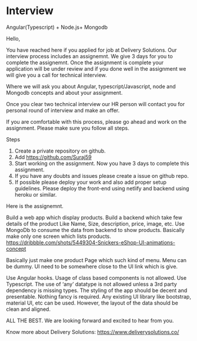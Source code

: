 # Interview
Angular(Typescript) + Node.js+ Mongodb

Hello,

You have reached here if you applied for job at Delivery Solutions. Our interview process includes an assignemnt.
We give 3 days for you to complete the assignemnt. Once the assignment is complete your application will be under review and if you done well in the assignment we will give you a call for technical interview.

Where we will ask you about Angular, typescript/Javascript, node and Mongodb concepts and about your assignment.

Once you clear two technical interview our HR person will contact you for personal round of interview and make an offer.

If you are comfortable with this process, please go ahead and work on the assignment. Please make sure you follow all steps.

Steps

1. Create a private repository on github.
2. Add https://github.com/Suraj59
3. Start working on the assignment. Now you have 3 days to complete this assignment.
4. If you have any doubts and issues please create a issue on github repo.
5. If possible please deploy your work and also add proper setup guidelines. Please deploy the front-end using netlify and backend using heroku or similar.

Here is the assignemnt.

Build a web app which display products. Build a backend which take few details of the product Like Name, Size, description, price, image, etc. Use MongoDb to consume the data from backend to show products. Basically make only one screen which lists products. https://dribbble.com/shots/5449304-Snickers-eShop-UI-animations-concept

Basically just make one product Page which such kind of menu. Menu can be dummy. UI need to be somewhere close to the UI link which is give.

Use Angular hooks. Usage of class based components is not allowed. Use Typescript. The use of ‘any’ datatype is not allowed unless a 3rd party dependency is missing types. The styling of the app should be decent and presentable. Nothing fancy is required. Any existing UI library like bootstrap, material UI, etc can be used. However, the layout of the data should be clean and aligned.

ALL THE BEST. We are looking forward and excited to hear from you.

Know more about Delivery Solutions: https://www.deliverysolutions.co/
